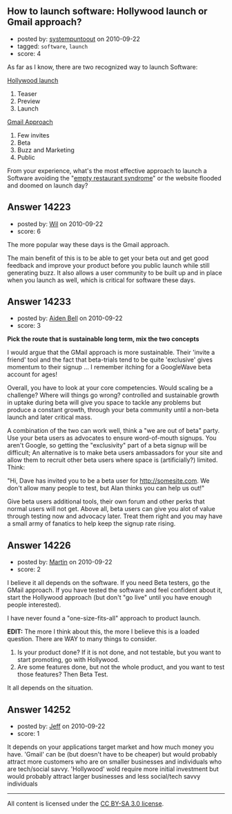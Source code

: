 ## How to launch software: Hollywood launch or Gmail approach?

- posted by: [systempuntoout](https://stackexchange.com/users/-1/4294-systempuntoout) on 2010-09-22
- tagged: `software`, `launch`
- score: 4

As far as I know, there are two recognized way to launch Software:

[Hollywood launch][1]  
1) Teaser    
2) Preview  
3) Launch  

[Gmail Approach][2]  
1) Few invites  
2) Beta  
3) Buzz and Marketing  
4) Public

From your experience, what's the most effective approach to launch a Software avoiding the "[empty restaurant syndrome][3]" or the website flooded and doomed on launch day?


  [1]: http://gettingreal.37signals.com/ch13_Hollywood_Launch.php
  [2]: http://www.aaronsw.com/weblog/howtolaunch
  [3]: http://mikepascucci.com/2009/03/30/the-empty-restaurant-syndrome/


## Answer 14223

- posted by: [Wil](https://stackexchange.com/users/-1/3747-wil) on 2010-09-22
- score: 6

The more popular way these days is the Gmail approach.  

The main benefit of this is to be able to get your beta out and get good feedback and improve your product before you public launch while still generating buzz.  It also allows a user community to be built up and in place when you launch as well, which is critical for software these days.


## Answer 14233

- posted by: [Aiden Bell](https://stackexchange.com/users/-1/4310-aiden-bell) on 2010-09-22
- score: 3

__Pick the route that is sustainable long term, mix the two concepts__

I would argue that the GMail approach is more sustainable. Their 'invite a friend' tool and the fact that beta-trials tend to be quite 'exclusive' gives momentum to their signup ... I remember itching for a GoogleWave beta account for ages!

Overall, you have to look at your core competencies. Would scaling be a challenge? Where will things go wrong? controlled and sustainable growth in uptake during beta will give you space to tackle any problems but produce a constant growth, through your beta community until a non-beta launch and later critical mass.

A combination of the two can work well, think a "we are out of beta" party. Use your beta users as advocates to ensure word-of-mouth signups. You aren't Google, so getting the "exclusivity" part of a beta signup will be difficult; An alternative is to make beta users ambassadors for your site and allow them to recruit other beta users where space is (artificially?) limited. Think:

"Hi, Dave has invited you to be a beta user for http://somesite.com. We don't allow many people to test, but Alan thinks you can help us out!"

Give beta users additional tools, their own forum and other perks that normal users will not get. Above all, beta users can give you alot of value through testing now and advocacy later. Treat them right and you may have a small army of fanatics to help keep the signup rate rising.


## Answer 14226

- posted by: [Martin](https://stackexchange.com/users/-1/4248-martin) on 2010-09-22
- score: 2

I believe it all depends on the software.  If you need Beta testers, go the GMail approach.  If you have tested the software and feel confident about it, start the Hollywood approach (but don't "go live" until you have enough people interested).

I have never found a "one-size-fits-all" approach to product launch.

**EDIT:**  The more I think about this, the more I believe this is a loaded question.  There are WAY to many things to consider.

 1. Is your product done?  If it is not done, and not testable, but you want to start promoting, go with Hollywood.
 2. Are some features done, but not the whole product, and you want to test those features?  Then Beta Test.
 
It all depends on the situation.


## Answer 14252

- posted by: [Jeff](https://stackexchange.com/users/-1/876-jeff) on 2010-09-22
- score: 1

It depends on your applications target market and how much money you have. 'Gmail' can be (but doesn't have to be cheaper) but would probably attract  more customers who are on smaller businesses and individuals who are tech/social savvy. 'Hollywood' wold require more initial investment but would probably attract larger businesses and less social/tech savvy individuals



---

All content is licensed under the [CC BY-SA 3.0 license](https://creativecommons.org/licenses/by-sa/3.0/).
